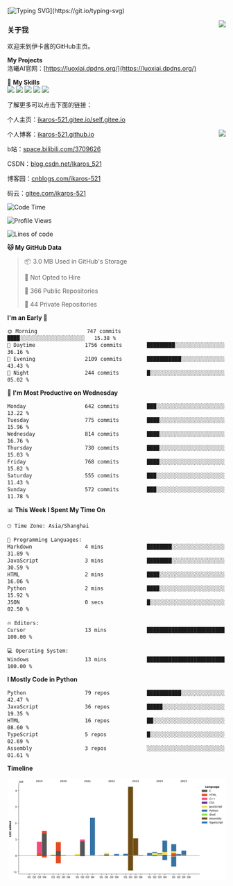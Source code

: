 [![Typing SVG](https://readme-typing-svg.herokuapp.com?size=25&duration=3000&color=8C43EA&vCenter=true&width=200&height=40&lines=Hi+Welcome+%F0%9F%91%8B%F0%9F%8F%BB;I'm+Love丶伊卡洛斯~~)](https://git.io/typing-svg)

<a href="#">
  <img align="right" src="https://github-readme-stats.vercel.app/api?username=Ikaros-521&count_private=true&show_icons=true&bg_color=15,f2f7fd,E0EAFC" />
</a>

### 关于我

欢迎来到伊卡酱的GitHub主页。

**My Projects**  
洛曦AI官网：[https://luoxiai.dpdns.org/](https://luoxiai.dpdns.org/)  

🌟 **My Skills**  
![](https://img.shields.io/badge/-C-A8B9CC?style=flat-square&logo=C&logoColor=fff)
![](https://img.shields.io/badge/-Python-3776AB?style=flat-square&logo=Python&logoColor=fff)
![](https://img.shields.io/badge/-JavaScript-F7DF1E?style=flat-square&logo=JavaScript&logoColor=fff)
![](https://img.shields.io/badge/-C++-00599C?style=flat-square&logo=Cpp&logoColor=fff)
![](https://img.shields.io/badge/-Linux-000000?style=flat-square&logo=Linux&logoColor=fff)

了解更多可以点击下面的链接：  

个人主页：[ikaros-521.gitee.io/self.gitee.io](https://ikaros-521.gitee.io/self.gitee.io/)  

<img align='right' src="https://github.com/Ikaros-521/Ikaros-521/assets/40910637/3a5e50bc-91dc-4aa5-b7a0-8b27ad1c2b33" height="330">

个人博客：[ikaros-521.github.io](https://ikaros-521.github.io/)  

b站：[space.bilibili.com/3709626](https://space.bilibili.com/3709626)  

CSDN：[blog.csdn.net/Ikaros_521](https://blog.csdn.net/Ikaros_521)  

博客园：[cnblogs.com/ikaros-521](https://www.cnblogs.com/ikaros-521)  

码云：[gitee.com/ikaros-521](https://gitee.com/ikaros-521)  


<!--START_SECTION:waka-->
![Code Time](http://img.shields.io/badge/Code%20Time-2%2C464%20hrs%206%20mins-blue)

![Profile Views](http://img.shields.io/badge/Profile%20Views-2-blue)

![Lines of code](https://img.shields.io/badge/From%20Hello%20World%20I%27ve%20Written-14.9%20million%20lines%20of%20code-blue)

**🐱 My GitHub Data** 

> 📦 3.0 MB Used in GitHub's Storage 
 > 
> 🚫 Not Opted to Hire
 > 
> 📜 366 Public Repositories 
 > 
> 🔑 44 Private Repositories 
 > 
**I'm an Early 🐤** 

```text
🌞 Morning                747 commits         ████░░░░░░░░░░░░░░░░░░░░░   15.38 % 
🌆 Daytime                1756 commits        █████████░░░░░░░░░░░░░░░░   36.16 % 
🌃 Evening                2109 commits        ███████████░░░░░░░░░░░░░░   43.43 % 
🌙 Night                  244 commits         █░░░░░░░░░░░░░░░░░░░░░░░░   05.02 % 
```
📅 **I'm Most Productive on Wednesday** 

```text
Monday                   642 commits         ███░░░░░░░░░░░░░░░░░░░░░░   13.22 % 
Tuesday                  775 commits         ████░░░░░░░░░░░░░░░░░░░░░   15.96 % 
Wednesday                814 commits         ████░░░░░░░░░░░░░░░░░░░░░   16.76 % 
Thursday                 730 commits         ████░░░░░░░░░░░░░░░░░░░░░   15.03 % 
Friday                   768 commits         ████░░░░░░░░░░░░░░░░░░░░░   15.82 % 
Saturday                 555 commits         ███░░░░░░░░░░░░░░░░░░░░░░   11.43 % 
Sunday                   572 commits         ███░░░░░░░░░░░░░░░░░░░░░░   11.78 % 
```


📊 **This Week I Spent My Time On** 

```text
🕑︎ Time Zone: Asia/Shanghai

💬 Programming Languages: 
Markdown                 4 mins              ████████░░░░░░░░░░░░░░░░░   31.89 % 
JavaScript               3 mins              ████████░░░░░░░░░░░░░░░░░   30.59 % 
HTML                     2 mins              ████░░░░░░░░░░░░░░░░░░░░░   16.06 % 
Python                   2 mins              ████░░░░░░░░░░░░░░░░░░░░░   15.92 % 
JSON                     0 secs              █░░░░░░░░░░░░░░░░░░░░░░░░   02.50 % 

🔥 Editors: 
Cursor                   13 mins             █████████████████████████   100.00 % 

💻 Operating System: 
Windows                  13 mins             █████████████████████████   100.00 % 
```

**I Mostly Code in Python** 

```text
Python                   79 repos            ███████████░░░░░░░░░░░░░░   42.47 % 
JavaScript               36 repos            █████░░░░░░░░░░░░░░░░░░░░   19.35 % 
HTML                     16 repos            ██░░░░░░░░░░░░░░░░░░░░░░░   08.60 % 
TypeScript               5 repos             █░░░░░░░░░░░░░░░░░░░░░░░░   02.69 % 
Assembly                 3 repos             ░░░░░░░░░░░░░░░░░░░░░░░░░   01.61 % 
```



**Timeline**

![Lines of Code chart](https://raw.githubusercontent.com/Ikaros-521/Ikaros-521/main/assets/bar_graph.png)


<!--END_SECTION:waka-->


<!--
**Ikaros-521/Ikaros-521** is a ✨ _special_ ✨ repository because its `README.md` (this file) appears on your GitHub profile.

Here are some ideas to get you started:

- 🔭 I’m currently working on ...
- 🌱 I’m currently learning ...
- 👯 I’m looking to collaborate on ...
- 🤔 I’m looking for help with ...
- 💬 Ask me about ...
- 📫 How to reach me: ...
- 😄 Pronouns: ...
- ⚡ Fun fact: ...
-->
